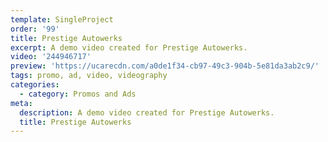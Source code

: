 ```yaml
---
template: SingleProject
order: '99'
title: Prestige Autowerks
excerpt: A demo video created for Prestige Autowerks.
video: '244946717'
preview: 'https://ucarecdn.com/a0de1f34-cb97-49c3-904b-5e81da3ab2c9/'
tags: promo, ad, video, videography
categories:
  - category: Promos and Ads
meta:
  description: A demo video created for Prestige Autowerks.
  title: Prestige Autowerks
---
```

